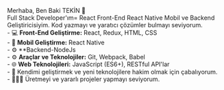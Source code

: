 Merhaba, Ben Baki TEKİN 👋 <br>Full Stack Developer'ım= React Front-End React Native Mobil ve Backend Geliştiricisiyim. Kod yazmayı ve yaratıcı çözümler bulmayı seviyorum.<br>- 💻 **Front-End Geliştirme:** React, Redux, HTML, CSS<br>- 📱 **Mobil Geliştirme:** React Native<br>- ⚙️ **Backend-NodeJs<br>- ⚙️ **Araçlar ve Teknolojiler:** Git, Webpack, Babel<br>- 🌐 **Web Teknolojileri:** JavaScript (ES6+), RESTful API'lar<br>- 🎯 Kendimi geliştirmek ve yeni teknolojilere hakim olmak için çabalıyorum.<br>- 👨‍💻✨ Üretmeyi ve yararlı projeler yapmayı seviyorum.
